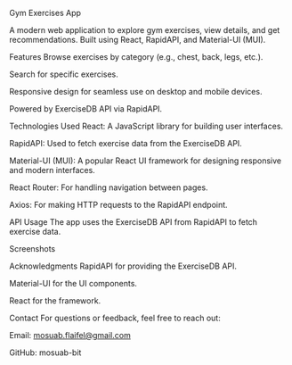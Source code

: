 Gym Exercises App

A modern web application to explore gym exercises, view details, and get recommendations. Built using React, RapidAPI, and Material-UI (MUI).

Features
Browse exercises by category (e.g., chest, back, legs, etc.).

Search for specific exercises.

Responsive design for seamless use on desktop and mobile devices.

Powered by ExerciseDB API via RapidAPI.

Technologies Used
React: A JavaScript library for building user interfaces.

RapidAPI: Used to fetch exercise data from the ExerciseDB API.

Material-UI (MUI): A popular React UI framework for designing responsive and modern interfaces.

React Router: For handling navigation between pages.

Axios: For making HTTP requests to the RapidAPI endpoint.

API Usage
The app uses the ExerciseDB API from RapidAPI to fetch exercise data.

Screenshots
<!-- Add screenshots of your app here -->

Acknowledgments
RapidAPI for providing the ExerciseDB API.

Material-UI for the UI components.

React for the framework.

Contact
For questions or feedback, feel free to reach out:

Email: mosuab.flaifel@gmail.com

GitHub: mosuab-bit
